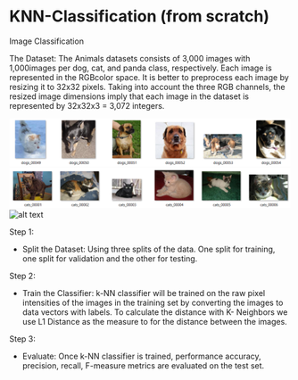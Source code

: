 # KNN-Classification (from scratch)
Image Classification

The Dataset: The Animals datasets consists of 3,000 images with 1,000images per dog, cat, and panda class, respectively. Each image is represented in the RGBcolor space. It is better to preprocess each image by resizing it to 32x32 pixels. Taking into account the three RGB channels, the resized image dimensions imply that each image in the dataset is represented by 32x32x3 = 3,072 integers.

![alt text](Dogs.png "Sample Dog Images")
![alt text](Cats.png "Sample Cat Images")
![alt text](Panda.png "Sample Panda Images")


Step 1:
 - Split the Dataset: Using three splits of the data. One split for training, one split for validation and the other for testing. 
 
Step 2:
 - Train the Classifier: k-NN classifier will be trained on the raw pixel intensities of the images in the training set by converting the
   images to data vectors with labels. To calculate the distance with K- Neighbors we use L1 Distance as the measure to for the
   distance between the images.

Step 3:
 - Evaluate: Once k-NN classifier is trained, performance accuracy, precision, recall, F-measure metrics are evaluated on the test set. 
